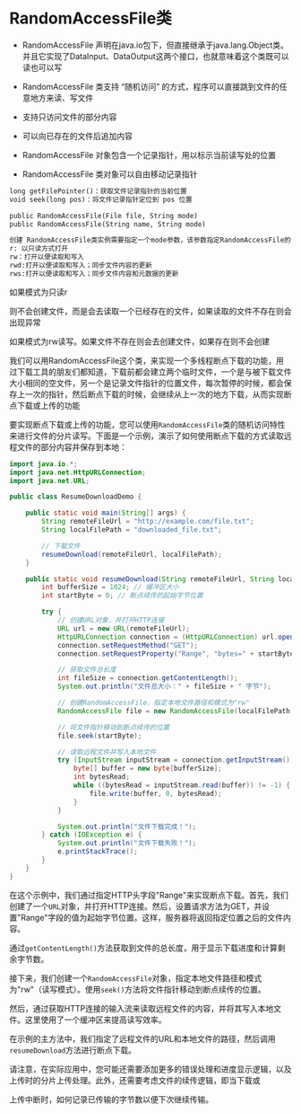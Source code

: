 # RandomAccessFile类

- RandomAccessFile 声明在java.io包下，但直接继承于java.lang.Object类。并且它实现了DataInput、DataOutput这两个接口，也就意味着这个类既可以读也可以写

- RandomAccessFile 类支持 “随机访问” 的方式，程序可以直接跳到文件的任意地方来读、写文件

- 支持只访问文件的部分内容

- 可以向已存在的文件后追加内容

- RandomAccessFile 对象包含一个记录指针，用以标示当前读写处的位置

- RandomAccessFile 类对象可以自由移动记录指针

```txt
long getFilePointer()：获取文件记录指针的当前位置
void seek(long pos)：将文件记录指针定位到 pos 位置
```

```txt
public RandomAccessFile(File file, String mode)
public RandomAccessFile(String name, String mode)
```

```txt
创建 RandomAccessFile类实例需要指定一个mode参数，该参数指定RandomAccessFile的访问模式
r: 以只读方式打开
rw：打开以便读取和写入
rwd:打开以便读取和写入；同步文件内容的更新
rws:打开以便读取和写入；同步文件内容和元数据的更新
```

如果模式为只读r

则不会创建文件，而是会去读取一个已经存在的文件，如果读取的文件不存在则会出现异常

如果模式为rw读写。如果文件不存在则会去创建文件，如果存在则不会创建

我们可以用RandomAccessFile这个类，来实现一个多线程断点下载的功能，用过下载工具的朋友们都知道，下载前都会建立两个临时文件，一个是与被下载文件大小相同的空文件，另一个是记录文件指针的位置文件，每次暂停的时候，都会保存上一次的指针，然后断点下载的时候，会继续从上一次的地方下载，从而实现断点下载或上传的功能

要实现断点下载或上传的功能，您可以使用`RandomAccessFile`类的随机访问特性来进行文件的分片读写。下面是一个示例，演示了如何使用断点下载的方式读取远程文件的部分内容并保存到本地：

```java
import java.io.*;
import java.net.HttpURLConnection;
import java.net.URL;

public class ResumeDownloadDemo {

    public static void main(String[] args) {
        String remoteFileUrl = "http://example.com/file.txt";
        String localFilePath = "downloaded_file.txt";

        // 下载文件
        resumeDownload(remoteFileUrl, localFilePath);
    }

    public static void resumeDownload(String remoteFileUrl, String localFilePath) {
        int bufferSize = 1024; // 缓冲区大小
        int startByte = 0; // 断点续传的起始字节位置

        try {
            // 创建URL对象，并打开HTTP连接
            URL url = new URL(remoteFileUrl);
            HttpURLConnection connection = (HttpURLConnection) url.openConnection();
            connection.setRequestMethod("GET");
            connection.setRequestProperty("Range", "bytes=" + startByte + "-");

            // 获取文件总长度
            int fileSize = connection.getContentLength();
            System.out.println("文件总大小：" + fileSize + " 字节");

            // 创建RandomAccessFile，指定本地文件路径和模式为"rw"
            RandomAccessFile file = new RandomAccessFile(localFilePath, "rw");

            // 将文件指针移动到断点续传的位置
            file.seek(startByte);

            // 读取远程文件并写入本地文件
            try (InputStream inputStream = connection.getInputStream()) {
                byte[] buffer = new byte[bufferSize];
                int bytesRead;
                while ((bytesRead = inputStream.read(buffer)) != -1) {
                    file.write(buffer, 0, bytesRead);
                }
            }

            System.out.println("文件下载完成！");
        } catch (IOException e) {
            System.out.println("文件下载失败！");
            e.printStackTrace();
        }
    }
}
```

在这个示例中，我们通过指定HTTP头字段"Range"来实现断点下载。首先，我们创建了一个`URL`对象，并打开HTTP连接。然后，设置请求方法为GET，并设置"Range"字段的值为起始字节位置。这样，服务器将返回指定位置之后的文件内容。

通过`getContentLength()`方法获取到文件的总长度，用于显示下载进度和计算剩余字节数。

接下来，我们创建一个`RandomAccessFile`对象，指定本地文件路径和模式为"rw"（读写模式）。使用`seek()`方法将文件指针移动到断点续传的位置。

然后，通过获取HTTP连接的输入流来读取远程文件的内容，并将其写入本地文件。这里使用了一个缓冲区来提高读写效率。

在示例的主方法中，我们指定了远程文件的URL和本地文件的路径，然后调用`resumeDownload`方法进行断点下载。

请注意，在实际应用中，您可能还需要添加更多的错误处理和进度显示逻辑，以及上传时的分片上传处理。此外，还需要考虑文件的续传逻辑，即当下载或

上传中断时，如何记录已传输的字节数以便下次继续传输。
